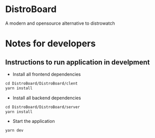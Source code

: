# DistroBoard
A modern and opensource alternative to distrowatch

# Notes for developers

## Instructions to run application in develpment

* Install all frontend dependencies 

```html
cd DistroBoard/DistroBoard/clent
yarn install
```

* Install all backend dependencies 

```html
cd DistroBoard/DistroBoard/server
yarn install
```


* Start the application

```html
yarn dev
```
